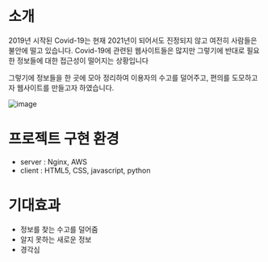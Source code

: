 # 소개
2019년 시작된 Covid-19는 현재 2021년이 되어서도 진정되지 않고 여전히 사람들은 불안에 떨고 있습니다.
Covid-19에 관련된 웹사이트들은 많지만 그렇기에 반대로 필요한 정보들에 대한 접근성이 떨어지는 상황입니다

그렇기에 정보들을 한 곳에 모아 정리하여 이용자의 수고를 덜어주고, 편의를 도모하고자 웹사이트를 만들고자 하였습니다.

![image](https://user-images.githubusercontent.com/49221672/117558502-fd97ff00-b0b8-11eb-878b-6eca8f57a850.png)


# 프로젝트 구현 환경
- server : Nginx, AWS
- client : HTML5, CSS, javascript, python

# 기대효과
- 정보를 찾는 수고를 덜어줌
- 알지 못하는 새로운 정보
- 경각심
